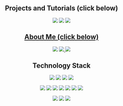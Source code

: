 <!--
[![Hits](https://hits.seeyoufarm.com/api/count/incr/badge.svg?url=https%3A%2F%2Fgithub.com%2Fbyunghyun23&count_bg=%23A488EB&title_bg=%235A8AE5&icon=atom.svg&icon_color=%23FFFFFF&title=WELCOME&edge_flat=false)](https://hits.seeyoufarm.com)
 
![byunghyun23's github stats](https://github-readme-stats.vercel.app/api?username=byunghyun23&show_icons=true&theme=merko)
-->

<h2 align="center">Projects and Tutorials (click below)</h2>
<p align="center">
<a href="https://github.com/byunghyun23/machine-learning-projects"><img src="https://img.shields.io/badge/Machine Learning Projects-ff9900?style=flat-square&logo=CodeProject&logoColor=white&link=https://github.com/byunghyun23/machine-learning-projects"/></a>
<a href="https://github.com/byunghyun23/etc-projects"><img src="https://img.shields.io/badge/Web/App Projects-20C997?style=flat-square&logo=dev.to&logoColor=white&link=https://github.com/byunghyun23/machine-learning-projects"/></a>
<a href="https://github.com/byunghyun23/kaggle-competitions"><img src="https://img.shields.io/badge/Competitions-20beff?style=flat-square&logo=kaggle&logoColor=white&link=https://github.com/byunghyun23/kaggle-competitions"/</a>
 
<h2 align="center">About Me (click below)</h2>
<p align="center">
<a href="https://byunghyun23.github.io/CV.pdf"><img src="https://img.shields.io/badge/CV-1DBF73?style=flat-square&logo=CV&logoColor=white"/></a>
<a href="https://byunghyun23.tistory.com/"><img src="http://img.shields.io/badge/-Blog-green?style=flat-square&logo=tistory&link=https://byunghyun23.tistory.com/"/</a>
<a href="mailto:byunghyun23@gmail.com"><img src="https://img.shields.io/badge/Gmail-d14836?style=flat-square&logo=Gmail&logoColor=white&link=mailto:byunghyun23@gmail.com"/></a>
</p>

<h2 align="center">Technology Stack</h2>
<p align="center">
<img src="https://img.shields.io/badge/Python-3776AB?style=flat-square&logo=Python&logoColor=white"/></a>  
<img src="https://img.shields.io/badge/Java-007396?style=flat-square&logo=Java&logoColor=white"/></a>  
<img src="https://img.shields.io/badge/Tensorflow-0095D5?style=flat-square&logo=Tensorflow&logoColor=white"/></a>  
<img src="https://img.shields.io/badge/Pytorch-00599C?style=flat-square&logo=Pytorch&logoColor=white"/></a>  
</p>
<p align="center">
<img src="https://img.shields.io/badge/HTML5-00979D?style=flat-square&logo=HTML5&logoColor=white"/></a>  
<img src="https://img.shields.io/badge/Mustache-C51A4A?style=flat-square&logo=Mustache&logoColor=white"/></a>  
<img src="https://img.shields.io/badge/JSP-777BB4?style=flat-square&logo=JSP&logoColor=white"/></a>  
<img src="https://img.shields.io/badge/Springboot-E34F26?style=flat-square&logo=Springboot&logoColor=white"/></a>
<img src="https://img.shields.io/badge/Android-3DDC84?style=flat-square&logo=Android&logoColor=white"/></a>
<img src="https://img.shields.io/badge/Linux-092E20?style=flat-square&logo=Linux&logoColor=white"/></a>
<img src="https://img.shields.io/badge/AWS-1572B6?style=flat-square&logo=AWS&logoColor=white"/></a></p>
</p>
<p align="center">
<img src="https://img.shields.io/badge/MariaDB-003545?style=flat-square&logo=MariaDB&logoColor=white"/></a>  <img src="https://img.shields.io/badge/MySQL-4479A1?style=flat-square&logo=MySQL&logoColor=white"/></a>  <img src="https://img.shields.io/badge/Oracle-47A248?style=flat-square&logo=Oracle&logoColor=white"/></a>  
</p>
